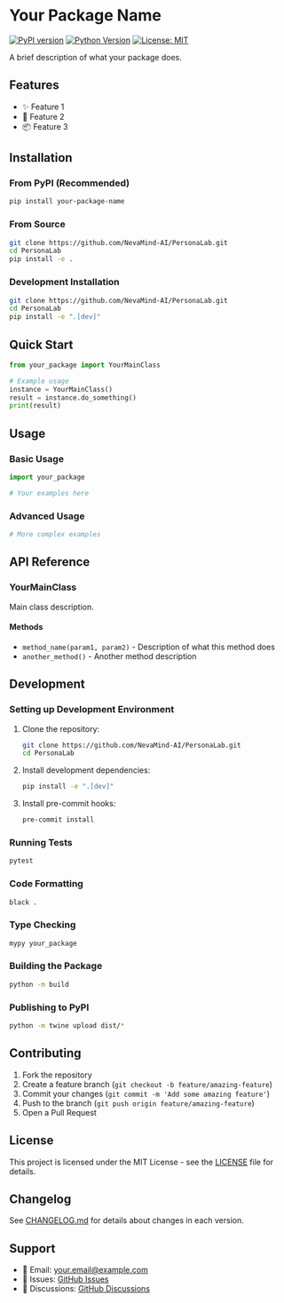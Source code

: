 # Your Package Name

[![PyPI version](https://badge.fury.io/py/your-package-name.svg)](https://badge.fury.io/py/your-package-name)
[![Python Version](https://img.shields.io/pypi/pyversions/your-package-name.svg)](https://pypi.org/project/your-package-name/)
[![License: MIT](https://img.shields.io/badge/License-MIT-yellow.svg)](https://opensource.org/licenses/MIT)

A brief description of what your package does.

## Features

- ✨ Feature 1
- 🚀 Feature 2  
- 📦 Feature 3

## Installation

### From PyPI (Recommended)

```bash
pip install your-package-name
```

### From Source

```bash
git clone https://github.com/NevaMind-AI/PersonaLab.git
cd PersonaLab
pip install -e .
```

### Development Installation

```bash
git clone https://github.com/NevaMind-AI/PersonaLab.git
cd PersonaLab
pip install -e ".[dev]"
```

## Quick Start

```python
from your_package import YourMainClass

# Example usage
instance = YourMainClass()
result = instance.do_something()
print(result)
```

## Usage

### Basic Usage

```python
import your_package

# Your examples here
```

### Advanced Usage

```python
# More complex examples
```

## API Reference

### YourMainClass

Main class description.

#### Methods

- `method_name(param1, param2)` - Description of what this method does
- `another_method()` - Another method description

## Development

### Setting up Development Environment

1. Clone the repository:
   ```bash
   git clone https://github.com/NevaMind-AI/PersonaLab.git
   cd PersonaLab
   ```

2. Install development dependencies:
   ```bash
   pip install -e ".[dev]"
   ```

3. Install pre-commit hooks:
   ```bash
   pre-commit install
   ```

### Running Tests

```bash
pytest
```

### Code Formatting

```bash
black .
```

### Type Checking

```bash
mypy your_package
```

### Building the Package

```bash
python -m build
```

### Publishing to PyPI

```bash
python -m twine upload dist/*
```

## Contributing

1. Fork the repository
2. Create a feature branch (`git checkout -b feature/amazing-feature`)
3. Commit your changes (`git commit -m 'Add some amazing feature'`)
4. Push to the branch (`git push origin feature/amazing-feature`)
5. Open a Pull Request

## License

This project is licensed under the MIT License - see the [LICENSE](LICENSE) file for details.

## Changelog

See [CHANGELOG.md](CHANGELOG.md) for details about changes in each version.

## Support

- 📧 Email: your.email@example.com
- 🐛 Issues: [GitHub Issues](https://github.com/NevaMind-AI/PersonaLab/issues)
- 💬 Discussions: [GitHub Discussions](https://github.com/NevaMind-AI/PersonaLab/discussions) 